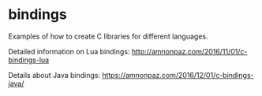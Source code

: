 # bindings

Examples of how to create C libraries for different languages.

Detailed information on Lua bindings: http://amnonpaz.com/2016/11/01/c-bindings-lua

Details about Java bindings: https://amnonpaz.com/2016/12/01/c-bindings-java/
